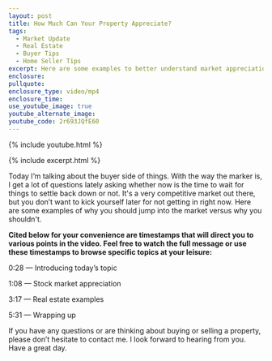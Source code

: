 ```yaml
---
layout: post
title: How Much Can Your Property Appreciate?
tags:
  - Market Update
  - Real Estate
  - Buyer Tips
  - Home Seller Tips
excerpt: Here are some examples to better understand market appreciation.
enclosure:
pullquote:
enclosure_type: video/mp4
enclosure_time:
use_youtube_image: true
youtube_alternate_image:
youtube_code: 2r693JQfE60
---
```

{% include youtube.html %}

{% include excerpt.html %}

Today I’m talking about the buyer side of things. With the way the marker is, I get a lot of questions lately asking whether now is the time to wait for things to settle back down or not. It's a very competitive market out there, but you don’t want to kick yourself later for not getting in right now. Here are some examples of why you should jump into the market versus why you shouldn't.

**Cited below for your convenience are timestamps that will direct you to various points in the video. Feel free to watch the full message or use these timestamps to browse specific topics at your leisure:**

0:28 — Introducing today’s topic

1:08 — Stock market appreciation

3:17 — Real estate examples

5:31 — Wrapping up

If you have any questions or are thinking about buying or selling a property, please don’t hesitate to contact me. I look forward to hearing from you. Have a great day.

&nbsp;
